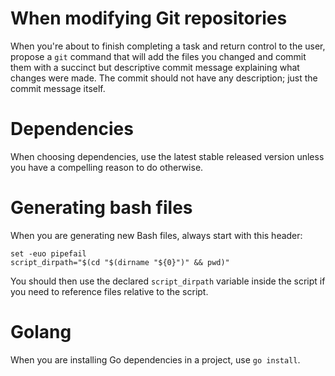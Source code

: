 When modifying Git repositories
===============================
When you're about to finish completing a task and return control to the user, propose a `git` command that will add the files you changed and commit them with a succinct but descriptive commit message explaining what changes were made. The commit should not have any description; just the commit message itself.

Dependencies
============
When choosing dependencies, use the latest stable released version unless you have a compelling reason to do otherwise.

Generating  bash files
======================
When you are generating new Bash files, always start with this header:

```
set -euo pipefail
script_dirpath="$(cd "$(dirname "${0}")" && pwd)"
```

You should then use the declared `script_dirpath` variable inside the script if you need to reference files relative to the script.

Golang
======
When you are installing Go dependencies in a project, use `go install`.
